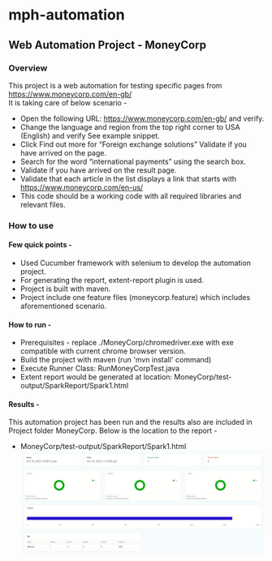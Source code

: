 # mph-automation

## Web Automation Project - MoneyCorp
### Overview
This project is a web automation for testing specific pages from https://www.moneycorp.com/en-gb/ 
<br>It is taking care of below scenario -
* Open the following URL: https://www.moneycorp.com/en-gb/  and verify.
* Change the language and region from the top right corner to USA (English) and verify See example snippet.
* Click Find out more for “Foreign exchange solutions” Validate if you have arrived on the page.
* Search for the word “international payments” using the search box.
* Validate if you have arrived on the result page.
* Validate that each article in the list displays a link that starts with https://www.moneycorp.com/en-us/
* This code should be a working code with all required libraries and relevant files.

### How to use
#### Few quick points -
* Used Cucumber framework with selenium to develop the automation project. 
* For generating the report, extent-report plugin is used.
* Project is built with maven.
* Project include one feature files (moneycorp.feature) which includes aforementioned scenario.
  
#### How to run -
* Prerequisites - replace ./MoneyCorp/chromedriver.exe with exe compatible with current chrome browser version. 
* Build the project with maven (run 'mvn install' command)
* Execute Runner Class: RunMoneyCorpTest.java
* Extent report would be generated at location: MoneyCorp/test-output/SparkReport/Spark1.html

#### Results -
This automation project has been run and the results also are included in Project folder MoneyCorp. Below is the location to the report -
* MoneyCorp/test-output/SparkReport/Spark1.html
![alt text](MoneyCorp/test-output/SparkReport/image_2023_10_11T08_49_36_152Z.png)
